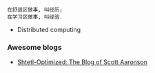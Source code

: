 
```
在舒适区做事, 叫经历;
在学习区做事, 叫经验.
```

* Distributed computing

### Awesome blogs

* [Shtetl-Optimized: The Blog of Scott Aaronson](https://www.scottaaronson.com/blog/)
